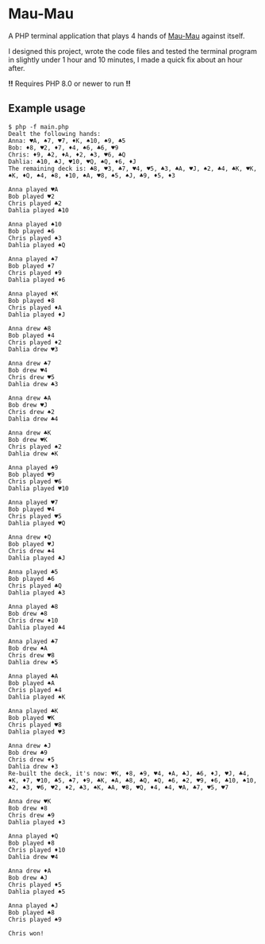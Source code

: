 # Mau-Mau
A PHP terminal application that plays 4 hands of [Mau-Mau](https://en.wikipedia.org/wiki/Mau-Mau_(card_game)) against itself.

I designed this project, wrote the code files and tested the terminal program in slightly under 1 hour and 10 minutes, I made a quick fix about an hour after.

**!!** Requires PHP 8.0 or newer to run **!!**

## Example usage
```
$ php -f main.php
Dealt the following hands:
Anna: ♥A, ♠7, ♥7, ♦K, ♠10, ♠9, ♣5
Bob: ♦8, ♥2, ♦7, ♦4, ♠6, ♣6, ♥9
Chris: ♦9, ♣2, ♦A, ♦2, ♠3, ♥6, ♣Q
Dahlia: ♣10, ♣J, ♥10, ♥Q, ♠Q, ♦6, ♦J
The remaining deck is: ♣8, ♥3, ♣7, ♥4, ♥5, ♣3, ♣A, ♥J, ♠2, ♣4, ♣K, ♥K, ♠K, ♦Q, ♠4, ♠8, ♦10, ♠A, ♥8, ♠5, ♠J, ♣9, ♦5, ♦3

Anna played ♥A
Bob played ♥2
Chris played ♣2
Dahlia played ♣10

Anna played ♠10
Bob played ♠6
Chris played ♠3
Dahlia played ♠Q

Anna played ♠7
Bob played ♦7
Chris played ♦9
Dahlia played ♦6

Anna played ♦K
Bob played ♦8
Chris played ♦A
Dahlia played ♦J

Anna drew ♣8
Bob played ♦4
Chris played ♦2
Dahlia drew ♥3

Anna drew ♣7
Bob drew ♥4
Chris drew ♥5
Dahlia drew ♣3

Anna drew ♣A
Bob drew ♥J
Chris drew ♠2
Dahlia drew ♣4

Anna drew ♣K
Bob drew ♥K
Chris played ♠2
Dahlia drew ♠K

Anna played ♠9
Bob played ♥9
Chris played ♥6
Dahlia played ♥10

Anna played ♥7
Bob played ♥4
Chris played ♥5
Dahlia played ♥Q

Anna drew ♦Q
Bob played ♥J
Chris drew ♠4
Dahlia played ♣J

Anna played ♣5
Bob played ♣6
Chris played ♣Q
Dahlia played ♣3

Anna played ♣8
Bob drew ♠8
Chris drew ♦10
Dahlia played ♣4

Anna played ♣7
Bob drew ♠A
Chris drew ♥8
Dahlia drew ♠5

Anna played ♣A
Bob played ♠A
Chris played ♠4
Dahlia played ♠K

Anna played ♣K
Bob played ♥K
Chris played ♥8
Dahlia played ♥3

Anna drew ♠J
Bob drew ♣9
Chris drew ♦5
Dahlia drew ♦3
Re-built the deck, it's now: ♥K, ♦8, ♠9, ♥4, ♦A, ♣J, ♣6, ♦J, ♥J, ♣4, ♦K, ♦7, ♥10, ♣5, ♠7, ♦9, ♣K, ♠A, ♣8, ♣Q, ♠Q, ♠6, ♠2, ♥9, ♦6, ♣10, ♠10, ♣2, ♠3, ♥6, ♥2, ♦2, ♣3, ♠K, ♣A, ♥8, ♥Q, ♦4, ♠4, ♥A, ♣7, ♥5, ♥7

Anna drew ♥K
Bob drew ♦8
Chris drew ♠9
Dahlia played ♦3

Anna played ♦Q
Bob played ♦8
Chris played ♦10
Dahlia drew ♥4

Anna drew ♦A
Bob drew ♣J
Chris played ♦5
Dahlia played ♠5

Anna played ♠J
Bob played ♠8
Chris played ♠9

Chris won!
```
